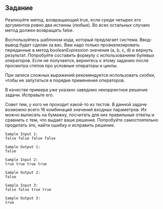## Задание

Реализуйте метод, возвращающий true, если среди четырех его 
аргументов ровно два истинны (любые). Во всех остальных 
случаях метод должен возвращать false.

Воспользуйтесь шаблоном кода, который предлагает система. 
Ввод-вывод будет сделан за вас. Вам надо только 
проанализировать переданные в метод booleanExpression 
значения (a, b, c, d) и вернуть результат. Попробуйте 
составить формулу с использованием булевых операторов. 
Если не получается, вернитесь к этому заданию после 
просмотра степов про условные операторы и циклы.

При записи сложных выражений рекомендуется использовать 
скобки, чтобы не запутаться в порядке применения операторов.

В качестве примера уже указано заведомо некорректное 
решение задачи. Исправьте его.

Совет тем, у кого не проходит какой-то из тестов. В данной 
задаче возможно всего 16 комбинаций значений входных 
параметров. Их можно выписать на бумажку, посчитать для 
них правильные ответы и сравнить с тем, что выдает ваше 
решение. Попробуйте самостоятельно проделать это, найти 
ошибку и исправить решение.
```
Sample Input 1:
false false false false

Sample Output 1:
false
```
```
Sample Input 2:
true true true true

Sample Output 2:
false
```
```
Sample Input 3:
false false true true

Sample Output 3:
true
```

